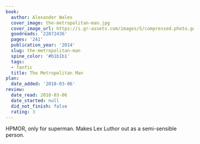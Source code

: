```yaml
---
book:
  author: Alexander Wales
  cover_image: the-metropolitan-man.jpg
  cover_image_url: https://i.gr-assets.com/images/S/compressed.photo.goodreads.com/books/1407181255l/22872436.jpg
  goodreads: '22872436'
  pages: '241'
  publication_year: '2014'
  slug: the-metropolitan-man
  spine_color: '#b1b1b1'
  tags:
  - fanfic
  title: The Metropolitan Man
plan:
  date_added: '2018-03-06'
review:
  date_read: 2018-03-06
  date_started: null
  did_not_finish: false
  rating: 3
---
```


HPMOR, only for superman. Makes Lex Luthor out as a semi-sensible person.

